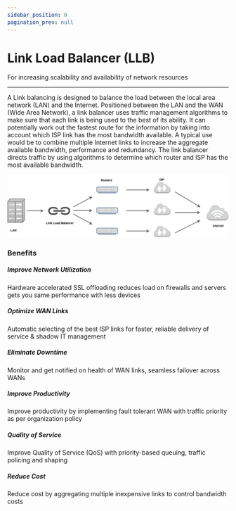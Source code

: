 ```yaml
---
sidebar_position: 0
pagination_prev: null
---
```


# Link Load Balancer (LLB)

For increasing scalability and availability of network resources

---

A Link balancing is designed to balance the load between the local area network (LAN) and the Internet. Positioned between the LAN and the WAN (Wide Area Network), a link balancer uses traffic management algorithms to make sure that each link is being used to the best of its ability. It can potentially work out the fastest route for the information by taking into account which ISP link has the most bandwidth available. A typical use would be to combine multiple Internet links to increase the aggregate available bandwidth, performance and redundancy. The link balancer directs traffic by using algorithms to determine which router and ISP has the most available bandwidth.

![LLB](/img/llb/llb1.jpg)

### **Benefits**


##### **Improve Network Utilization**

Hardware accelerated SSL offloading reduces load on firewalls and servers gets you same performance with less devices

##### **Optimize WAN Links**

Automatic selecting of the best ISP links for faster, reliable delivery of service & shadow IT management

##### **Eliminate Downtime**

Monitor and get notified on health of WAN links, seamless failover across WANs

##### **Improve Productivity**

Improve productivity by implementing fault tolerant WAN with traffic priority as per organization policy

##### **Quality of Service**

Improve Quality of Service (QoS) with priority-based queuing, traffic policing and shaping

##### **Reduce Cost**

Reduce cost by aggregating multiple inexpensive links to control bandwidth costs